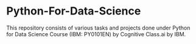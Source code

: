 # Python-For-Data-Science
This repository consists of various tasks and projects done under Python for Data Science Course (IBM: PY0101EN) by Cognitive Class.ai by IBM.
